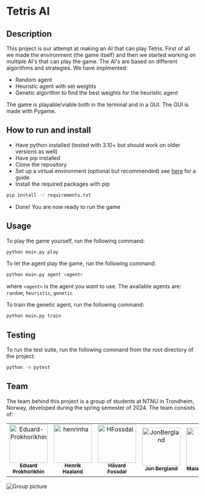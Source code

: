 # Tetris AI

## Description

This project is our attempt at making an AI that can play Tetris. First of all we made the environment (the game itself) and then we started working on multiple AI's that can play the game. The AI's are based on different algorithms and strategies. We have implmented:

- Random agent
- Heuristic agent with set weights
- Genetic algorithm to find the best weights for the heuristic agent

The game is playable/viable both in the terminal and in a GUI. The GUI is made with Pygame.

## How to run and install

- Have python installed (tested with 3.10+ but should work on older versions as well)
- Have pip installed
- Clone the repository
- Set up a virtual environment (optional but recommended) see [here](docs/guide/venv.md) for a guide
- Install the required packages with pip

```bash
pip install -r requirements.txt
```

- Done! You are now ready to run the game

## Usage

To play the game yourself, run the following command:
  
```bash
python main.py play
```

To let the agent play the game, run the following command:

```bash
python main.py agent <agent>
```

where `<agent>` is the agent you want to use. The available agents are: `random`, `heuristic`, `genetic`

To train the genetic agent, run the following command:

```bash
python main.py train
```

## Testing

To run the test suite, run the following command from the root directory of the project:

```bash
python -m pytest
```

## Team

The team behind this project is a group of students at NTNU in Trondheim, Norway, developed during the spring semester of 2024. The team consists of:

<table align="center">
    <tr>
        <td align="center">
                <a href="https://github.com/Eduard-Prokhorikhin">
                        <img src="https://github.com/Eduard-Prokhorikhin.png?size=100" width="100px;" alt="Eduard-Prokhorikhin"/><br />
                        <sub><b>Eduard Prokhorikhin</b></sub>
                </a>
        </td>
        <td align="center">
                <a href="https://github.com/henrinha">
                        <img src="https://github.com/henrinha.png?size=100" width="100px;" alt="henrinha"/><br />
                        <sub><b>Henrik Haaland</b></sub>
                </a>
        </td>
        <td align="center">
                <a href="https://github.com/HFossdal">
                        <img src="https://github.com/HFossdal.png?size=100" width="100px;" alt="HFossdal"/><br />
                        <sub><b>Håvard Fossdal</b></sub>
                </a>
        </td>
        <td align="center">
                <a href="https://github.com/JonBergland">
                        <img src="https://github.com/JonBergland.png?size=100" width="100px;" alt="JonBergland"/><br />
                        <sub><b>Jon Bergland</b></sub>
                </a>
        </td>
        <td align="center">
                <a href="https://github.com/maiahi">
                        <img src="https://github.com/maiahi.png?size=100" width="100px;" alt="maiahi"/><br />
                        <sub><b>Maia Austigard</b></sub>
                </a>
        </td>
        <td align="center">
                <a href="https://github.com/oystkva">
                        <img src="https://github.com/oystkva.png?size=100" width="100px;" alt="oystkva"/><br />
                        <sub><b>Øystein Kvandal</b></sub>
                </a>
        </td>
        <td align="center">
                <a href="https://github.com/SindreFossdal">
                        <img src="https://github.com/SindreFossdal.png?size=100" width="100px;" alt="SindreFossdal"/><br />
                        <sub><b>Sindre Fossdal</b></sub>
                </a>
        </td>
    </tr>
</table>

![Group picture](docs/img/Team.png)
